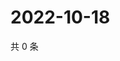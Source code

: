 # 2022-10-18

共 0 条

<!-- BEGIN WEIBO -->
<!-- 最后更新时间 Tue Oct 18 2022 07:22:13 GMT+0800 (China Standard Time) -->

<!-- END WEIBO -->
